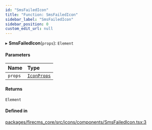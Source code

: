 ```yaml
---
id: "SmsFailedIcon"
title: "Function: SmsFailedIcon"
sidebar_label: "SmsFailedIcon"
sidebar_position: 0
custom_edit_url: null
---
```


▸ **SmsFailedIcon**(`props`): `Element`

#### Parameters

| Name | Type |
| :------ | :------ |
| `props` | [`IconProps`](../types/IconProps.md) |

#### Returns

`Element`

#### Defined in

[packages/firecms_core/src/icons/components/SmsFailedIcon.tsx:3](https://github.com/FireCMSco/firecms/blob/d45f3739/packages/firecms_core/src/icons/components/SmsFailedIcon.tsx#L3)
